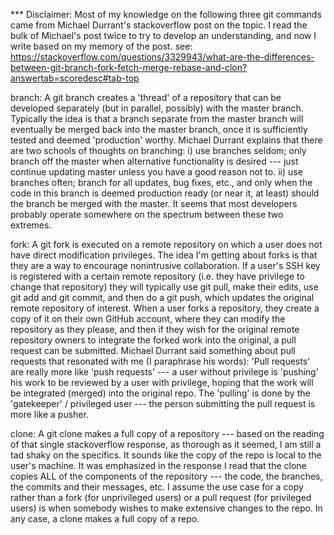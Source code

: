 *** Disclaimer: Most of my knowledge on the following three git commands came from Michael Durrant's stackoverflow post on the topic.
                I read the bulk of Michael's post twice to try to develop an understanding, and now I write based on my memory of the post.
                see: https://stackoverflow.com/questions/3329943/what-are-the-differences-between-git-branch-fork-fetch-merge-rebase-and-clon?answertab=scoredesc#tab-top

branch:
A git branch creates a 'thread' of a repository that can be developed separately (but in parallel, possibly) with the master branch.
Typically the idea is that a branch separate from the master branch will eventually be merged back into the master branch, once it is
sufficiently tested and deemed 'production' worthy. Michael Durrant explains that there are two schools of thoughts on branching:
i) use branches seldom; only branch off the master when alternative functionality is desired --- just continue updating master unless you have a good reason not to.
ii) use branches often; branch for all updates, bug fixes, etc., and only when the code in this branch is deemed production ready (or near it, at least) should
    the branch be merged with the master.
It seems that most developers probably operate somewhere on the spectrum between these two extremes.

fork:
A git fork is executed on a remote repository on which a user does not have direct modification privileges. The idea I'm getting about forks is that they are
a way to encourage nonintrusive collaboration. If a user's SSH key is registered with a certain remote repository (i.e. they have privilege to change that
repository) they will typically use git pull, make their edits, use git add and git commit, and then do a git push, which updates the original remote
repository of interest. When a user forks a repository, they create a copy of it on their own GitHub account, where they can modify the repository as they please,
and then if they wish for the original remote repository owners to integrate the forked work into the original, a pull request can be submitted.
Michael Durrant said something about pull requests that resonated with me (I paraphrase his words):
  'Pull requests' are really more like 'push requests' --- a user without privilege is 'pushing' his work to be reviewed by a user with privilege, hoping that the
  work will be integrated (merged) into the original repo. The 'pulling' is done by the 'gatekeeper' / privileged user --- the person submitting the 
  pull request is more like a pusher.


clone:
A git clone makes a full copy of a repository --- based on the reading of that single stackoverflow response, as thorough as it seemed, I am still a tad shaky
on the specifics. It sounds like the copy of the repo is local to the user's machine. It was emphasized in the response I read that the clone copies ALL of the
components of the repository --- the code, the branches, the commits and their messages, etc. I assume the use case for a copy rather than a fork (for unprivileged
users) or a pull request (for privileged users) is when somebody wishes to make extensive changes to the repo. In any case, a clone makes a full copy of a repo.
